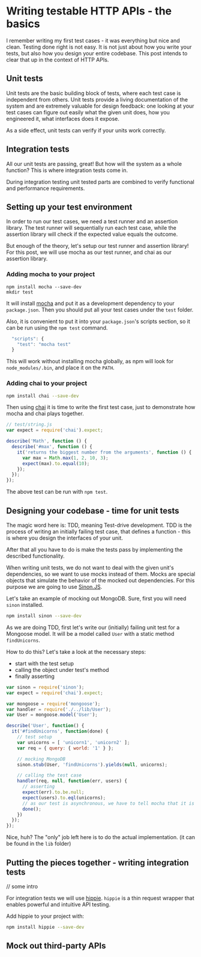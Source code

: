 # Writing testable HTTP APIs - the basics

I remember writing my first test cases - it was everything but nice and clean.
Testing done right is not easy.
It is not just about how you write your tests, but also how you design your entire codebase.
This post intends to clear that up in the context of HTTP APIs.

## Unit tests

Unit tests are the basic building block of tests, where each test case is independent from
others. Unit tests provide a living documentation of the system and are
extremely valuable for design feedback: one looking at your test cases can figure out easily what
the given unit does, how you engineered it, what interfaces does it expose.

As a side effect, unit tests can verify if your units work correctly.

## Integration tests

All our unit tests are passing, great! But how will the system as a whole function?
This is where integration tests come in.

During integration testing unit tested parts are combined to verify functional and
performance requirements.

## Setting up your test environment

In order to run our test cases, we need a test runner and an assertion library.
The test runner will sequentially run each test case, while the assertion library
will check if the expected value equals the outcome.

But enough of the theory, let's setup our test runner and assertion library!
For this post, we will use mocha as our test runner, and chai as our assertion library.

### Adding mocha to your project

```
npm install mocha --save-dev
mkdir test
```

It will install [mocha](http://visionmedia.github.io/mocha/) and put it as a development
dependency to your `package.json`. Then you should put all your test cases
under the `test` folder.

Also, it is convenient to put it into your `package.json`'s scripts section, so it can be
run using the `npm test` command.

```javascript
  "scripts": {
    "test": "mocha test"
  }
```

This will work without installing mocha globally, as npm will look for `node_modules/.bin`, and
place it on the `PATH`.

### Adding chai to your project

```bash
npm install chai --save-dev
```

Then using [chai](http://chai.com) it is time to write the first test case, just to demonstrate
how mocha and chai plays together.

```javascript
// test/string.js
var expect = require('chai').expect;

describe('Math', function () {
  describe('#max', function () {
    it('returns the biggest number from the arguments', function () {
      var max = Math.max(1, 2, 10, 3);
      expect(max).to.equal(10);
    });
  });
});
```

The above test can be run with `npm test`.

## Designing your codebase - time for unit tests

The magic word here is: TDD, meaning Test-drive development.
TDD is the process of writing an initially failing test case, that defines
a function - this is where you design the interfaces of your unit.

After that all you have to do is make the tests pass by implementing the described
functionality.

When writing unit tests, we do not want to deal with the given unit's dependencies,
so we want to use mocks instead of them. Mocks are special objects that simulate the
behavior of the mocked out dependencies. For this purpose we are going to use
[Sinon.JS](http://sinonjs.org).

Let's take an example of mocking out MongoDB. Sure, first you will need `sinon` installed.

```bash
npm install sinon --save-dev
```

As we are doing TDD, first let's write our (initially) failing unit test for a Mongoose model.
It will be a model called `User` with a static method `findUnicorns`.

How to do this? Let's take a look at the necessary steps:

- start with the test setup
- calling the object under test's method
- finally asserting

```javascript
var sinon = require('sinon');
var expect = require('chai').expect;

var mongoose = require('mongoose');
var handler = require('./../lib/User');
var User = mongoose.model('User');

describe('User', function() {
  it('#findUnicorns', function(done) {
    // test setup
    var unicorns = [ 'unicorn1', 'unicorn2' ];
    var req = { query: { world: '1' } };

    // mocking MongoDB
    sinon.stub(User, 'findUnicorns').yields(null, unicorns);

    // calling the test case
    handler(req, null, function(err, users) {
      // asserting
      expect(err).to.be.null;
      expect(users).to.eql(unicorns);
      // as our test is asynchronous, we have to tell mocha that it is finished
      done();
    })
  });
});
```

Nice, huh? The "only" job left here is to do the actual implementation.
(it can be found in the `lib` folder)

## Putting the pieces together - writing integration tests

// some intro

For integration tests we will use [hippie](https://github.com/vesln/hippie). `hippie` is a
thin request wrapper that enables powerful and intuitive API testing.

Add hippie to your project with:

```bash
npm install hippie --save-dev
```


## Mock out third-party APIs
